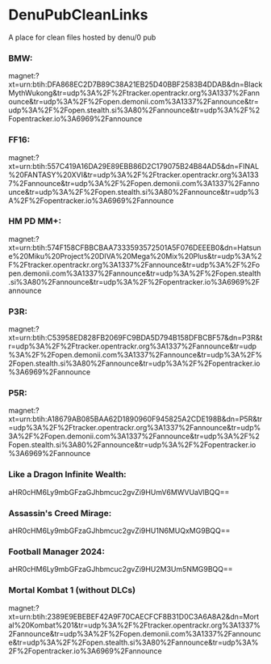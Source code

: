 # DenuPubCleanLinks
A place for clean files hosted by denu\/0 pub

### BMW:
magnet:?xt=urn:btih:DFA868EC2D7B89C38A21EB25D40BBF2583B4DDAB&dn=BlackMythWukong&tr=udp%3A%2F%2Ftracker.opentrackr.org%3A1337%2Fannounce&tr=udp%3A%2F%2Fopen.demonii.com%3A1337%2Fannounce&tr=udp%3A%2F%2Fopen.stealth.si%3A80%2Fannounce&tr=udp%3A%2F%2Fopentracker.io%3A6969%2Fannounce

### FF16:
magnet:?xt=urn:btih:557C419A16DA29E89EBB86D2C179075B24B84AD5&dn=FINAL%20FANTASY%20XVI&tr=udp%3A%2F%2Ftracker.opentrackr.org%3A1337%2Fannounce&tr=udp%3A%2F%2Fopen.demonii.com%3A1337%2Fannounce&tr=udp%3A%2F%2Fopen.stealth.si%3A80%2Fannounce&tr=udp%3A%2F%2Fopentracker.io%3A6969%2Fannounce

### HM PD MM+:
magnet:?xt=urn:btih:574F158CFBBCBAA7333593572501A5F076DEEEB0&dn=Hatsune%20Miku%20Project%20DIVA%20Mega%20Mix%20Plus&tr=udp%3A%2F%2Ftracker.opentrackr.org%3A1337%2Fannounce&tr=udp%3A%2F%2Fopen.demonii.com%3A1337%2Fannounce&tr=udp%3A%2F%2Fopen.stealth.si%3A80%2Fannounce&tr=udp%3A%2F%2Fopentracker.io%3A6969%2Fannounce

### P3R:
magnet:?xt=urn:btih:C53958ED828FB2069FC9BDA5D794B158DFBCBF57&dn=P3R&tr=udp%3A%2F%2Ftracker.opentrackr.org%3A1337%2Fannounce&tr=udp%3A%2F%2Fopen.demonii.com%3A1337%2Fannounce&tr=udp%3A%2F%2Fopen.stealth.si%3A80%2Fannounce&tr=udp%3A%2F%2Fopentracker.io%3A6969%2Fannounce

### P5R:
magnet:?xt=urn:btih:A18679AB085BAA62D1890960F945825A2CDE198B&dn=P5R&tr=udp%3A%2F%2Ftracker.opentrackr.org%3A1337%2Fannounce&tr=udp%3A%2F%2Fopen.demonii.com%3A1337%2Fannounce&tr=udp%3A%2F%2Fopen.stealth.si%3A80%2Fannounce&tr=udp%3A%2F%2Fopentracker.io%3A6969%2Fannounce

### Like a Dragon Infinite Wealth:
aHR0cHM6Ly9mbGFzaGJhbmcuc2gvZi9HUmV6MWVUaVlBQQ==

### Assassin's Creed Mirage:
aHR0cHM6Ly9mbGFzaGJhbmcuc2gvZi9HU1N6MUQxMG9BQQ==

### Football Manager 2024:
aHR0cHM6Ly9mbGFzaGJhbmcuc2gvZi9HU2M3Um5NMG9BQQ==

### Mortal Kombat 1 (without DLCs)
magnet:?xt=urn:btih:2389E9EBEBEF42A9F70CAECFCF8B31D0C3A6A8A2&dn=Mortal%20Kombat%201&tr=udp%3A%2F%2Ftracker.opentrackr.org%3A1337%2Fannounce&tr=udp%3A%2F%2Fopen.demonii.com%3A1337%2Fannounce&tr=udp%3A%2F%2Fopen.stealth.si%3A80%2Fannounce&tr=udp%3A%2F%2Fopentracker.io%3A6969%2Fannounce
